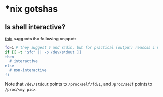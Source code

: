 # *nix gotshas

## Is shell interactive?
[this](http://tldp.org/LDP/abs/html/intandnonint.html) suggests the following snippet:
```bash
fd=1 # they suggest 0 and stdin, but for practical (output) reasons i'm only interested of stdout
if [[ -t '$fd" || -p /dev/stdout ]]
then
  # interactive
else
  # non-interactive
fi
```
Note that `/dev/stdout` points to `/proc/self/fd/1`, and `/proc/self` points to `/proc/<my pid>`.

